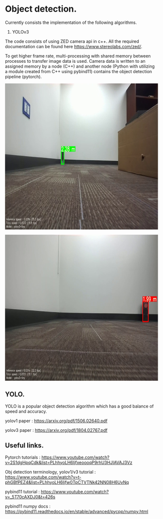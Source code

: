 # Object detection.

Currently consists the implementation of the following algorithms.   

1. YOLOv3

<!-- -->

The code consists of using ZED camera api in c++. All the required documentation can be found here https://www.stereolabs.com/zed/.

To get higher frame rate, multi-processing with shared memory between processes to transfer image data is used. Camera data is written to an assigned memory by a node (C++) and another node (Python with utilizing a module created from C++ using pybind11) contains the object detection pipeline (pytorch).

<p align = "center">
<img src="images/1.png" width="720" height="480">
</p>
<p align = "center">
</p>

<p align = "center">
<img src="images/2.png" width="720" height="480">
</p>
<p align = "center">
</p>

## YOLO.

YOLO is a popular object detection algorithm which has a good balance of speed and accuracy.

yolov1 paper : https://arxiv.org/pdf/1506.02640.pdf

yolov3 paper : https://arxiv.org/pdf/1804.02767.pdf

## Useful links.

Pytorch tutorials : https://www.youtube.com/watch?v=2S1dgHpqCdk&list=PLhhyoLH6IjfxeoooqP9rhU3HJIAVAJ3Vz

Obj detection terminology, yolov1/v3 tutorial : https://www.youtube.com/watch?v=t-phGBfPEZ4&list=PLhhyoLH6Ijfw0TpCTVTNk42NN08H6UvNq

pybind11 tutorial : https://www.youtube.com/watch?v=_5T70cAXDJ0&t=426s

pybind11 numpy docs : https://pybind11.readthedocs.io/en/stable/advanced/pycpp/numpy.html



